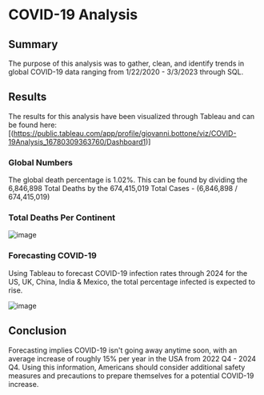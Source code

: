 # COVID-19 Analysis

## Summary 
The purpose of this analysis was to gather, clean, and identify trends in global COVID-19 data ranging from 1/22/2020 - 3/3/2023 through SQL. 


## Results
The results for this analysis have been visualized through Tableau and can be found here: [(https://public.tableau.com/app/profile/giovanni.bottone/viz/COVID-19Analysis_16780309363760/Dashboard1)]


### Global Numbers
The global death percentage is 1.02%. This can be found by dividing the 6,846,898 Total Deaths by the 674,415,019 Total Cases - (6,846,898 / 674,415,019) 


### Total Deaths Per Continent
![image](https://user-images.githubusercontent.com/95371617/222972944-89d07533-f4f0-482a-ac41-2d0111595ad9.png)


### Forecasting COVID-19
Using Tableau to forecast COVID-19 infection rates through 2024 for the US, UK, China, India & Mexico, the total percentage infected is expected to rise. 

![image](https://user-images.githubusercontent.com/95371617/222972741-9d0a900f-2d72-4197-9335-2c352e773d6e.png)


## Conclusion
Forecasting implies COVID-19 isn't going away anytime soon, with an average increase of roughly 15% per year in the USA from 2022 Q4 - 2024 Q4. Using this information, Americans should consider additional safety measures and precautions to prepare themselves for a potential COVID-19 increase.
